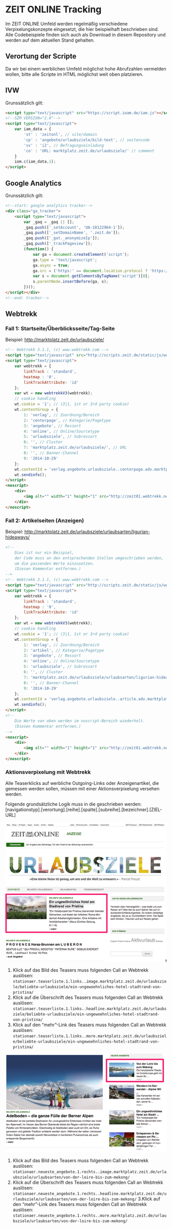# ZEIT ONLINE Tracking

Im ZEIT ONLINE Umfeld werden regelmäßig verschiedene Verpixelungskonzepte eingesetzt, die hier beispielhaft beschrieben sind. Alle Codebeispiele finden sich auch als Download in diesem Repository und werden auf dem aktuellen Stand gehalten.

## Verortung der Scripte
Da wir bei einem werblichen Umfeld möglichst hohe Abrufzahlen vermelden wollen, bitte alle Scripte im HTML möglichst weit oben platzieren.

## IVW
Grunssätzlich gilt:
```html
<script type="text/javascript" src="https://script.ioam.de/iam.js"></script>
<!--SZM VERSION="2.0"-->
<script type="text/javascript">
    var iam_data = {
        'st' : 'zeitonl', // site/domain
        'cp' : 'angebote/urlaubsziele/bild-text', // seitencode
        'sv' : 'i2', // Befragungseinladung
        'co' : 'URL: marktplatz.zeit.de/urlaubsziele/' // comment
    }
    iom.c(iam_data,1); 
</script>
```

## Google Analytics
Grunssätzlich gilt:
```html
<!--start: google analytics tracker-->
<div class="ga_tracker">
    <script type="text/javascript">
        var _gaq = _gaq || []; 
        _gaq.push(['_setAccount', 'UA-18122964-1']); 
        _gaq.push(['_setDomainName', '.zeit.de']); 
        _gaq.push(['_gat._anonymizeIp']);
        _gaq.push(['_trackPageview']); 
        (function() { 
            var ga = document.createElement('script'); 
            ga.type = 'text/javascript'; 
            ga.async = true; 
            ga.src = ('https:' == document.location.protocol ? 'https://' : 'http://') + 'stats.g.doubleclick.net/dc.js';
            var s = document.getElementsByTagName('script')[0]; 
            s.parentNode.insertBefore(ga, s);
        })(); 
</script></div>
<!--end: tracker-->
```

## Webtrekk
### Fall 1: Startseite/Überblicksseite/Tag-Seite
Beispiel: http://marktplatz.zeit.de/urlaubsziele/
```html
<!-- Webtrekk 3.1.1, (c) www.webtrekk.com -->
<script type="text/javascript" src="http://scripts.zeit.de/static/js/webtrekk/webtrekk_v3.js"></script>
<script type="text/javascript">
    var webtrekk = {
        linkTrack : 'standard',
        heatmap : '0',
        linkTrackAttribute: 'id'
    };
    var wt = new webtrekkV3(webtrekk);
    // cookie handling
    wt.cookie = '1'; // (3|1, 1st or 3rd party cookie)
    wt.contentGroup = {
        1: 'verlag', // Zuordnung/Bereich
        2: 'centerpage', // Kategorie/Pagetype
        3: 'angebote', // Ressort
        4: 'online', // Online/Sourcetype
        5: 'urlaubsziele', // Subressort
        6: '', // Cluster
        7: 'marktplatz.zeit.de/urlaubsziele/', // URL                           
        8: '', // Banner-Channel
        9: '2014-10-29'
    };
    wt.contentId = 'verlag.angebote.urlaubsziele..centerpage.adv.marktplatz.zeit.de/urlaubsziele/'; // content id
    wt.sendinfo();
</script>
<noscript>
    <div>
        <img alt="" width="1" height="1" src="http://zeit01.webtrekk.net/981949533494636/wt.pl?p=311,verlag.angebote.urlaubsziele..centerpage.adv.marktplatz.zeit.de/urlaubsziele/,0,0,0,0,0,0,0,0&amp;cg1=verlag&amp;cg2=centerpage&amp;cg3=angebote&amp;cg4=online&amp;cg5=urlaubsziele&amp;cg6=&amp;cg7=marktplatz.zeit.de/urlaubsziele/&amp;cg8=zeit/homepage&amp;cg9=2014-10-29">
    </div>
</noscript>
```

### Fall 2: Artikelseiten (Anzeigen)
Beispiel: http://marktplatz.zeit.de/urlaubsziele/urlaubsarten/ligurian-hideaways/
```html
<!-- 
    Dies ist nur ein Beispiel, 
    der Code muss an den entsprechenden Stellen umgeschrieben werden,
    um die passenden Werte einzusetzen.
    (Diesen Kommentar entfernen.)
-->
<!-- Webtrekk 3.1.1, (c) www.webtrekk.com -->
<script type="text/javascript" src="http://scripts.zeit.de/static/js/webtrekk/webtrekk_v3.js"></script>
<script type="text/javascript">
    var webtrekk = {
        linkTrack : 'standard',
        heatmap : '0',
        linkTrackAttribute: 'id'
    };
    var wt = new webtrekkV3(webtrekk);
    // cookie handling
    wt.cookie = '1'; // (3|1, 1st or 3rd party cookie)
    wt.contentGroup = {
        1: 'verlag', // Zuordnung/Bereich
        2: 'artikel', // Kategorie/Pagetype
        3: 'angebote', // Ressort
        4: 'online', // Online/Sourcetype
        5: 'urlaubsziele', // Subressort
        6: '', // Cluster
        7: 'marktplatz.zeit.de/urlaubsziele/urlaubsarten/ligurian-hideaways/', // URL
        8: '', // Banner-Channel
        9: '2014-10-29'
    };
    wt.contentId = 'verlag.angebote.urlaubsziele..article.adv.marktplatz.zeit.de/urlaubsziele/urlaubsarten/ligurian-hideaways/'; // content id
    wt.sendinfo();
</script>
<!--
    Die Werte von oben werden im noscript-Bereich wiederholt.
    (Diesen Kommentar entfernen.)
-->
<noscript>
    <div>
        <img alt="" width="1" height="1" src="http://zeit01.webtrekk.net/981949533494636/wt.pl?p=311,verlag.angebote.urlaubsziele..article.adv.marktplatz.zeit.de/urlaubsziele/urlaubsarten/ligurian-hideaways/,0,0,0,0,0,0,0,0&amp;cg1=verlag&amp;cg2=artikel&amp;cg3=angebote&amp;cg4=online&amp;cg5=urlaubsziele&amp;cg6=&amp;cg7=marktplatz.zeit.de/urlaubsziele/urlaubsarten/ligurian-hideaways/&amp;cg8=&amp;cg9=2014-10-29">
    </div>
</noscript>
```

### Aktionsverpixelung mit Webtrekk

Alle Teaserklicks auf werbliche Outgoing-Links oder Anzeigenartikel, die gemessen werden sollen, müssen mit einer Aktionsverpixelung versehen werden.

Folgende grundsätzliche Logik muss in die <id> geschrieben werden:
[navigationstyp].[verortung].[reihe].[spalte].[subreihe].[bezeichner].[ZIEL-URL]

![Beispiel 1](/images/beispiel-1.png)

1. Klick auf das Bild des Teasers muss folgenden Call an Webtrekk auslösen:
`stationaer.teaserliste.1.links..image.marktplatz.zeit.de/urlaubsziele/beliebte-urlaubsziele/ein-ungewoehnliches-hotel-stadtrand-von-pristina/`
2. Klick auf die Überschrift des Teasers muss folgenden Call an Webtrekk auslösen:
`stationaer.teaserliste.1.links..headline.marktplatz.zeit.de/urlaubsziele/beliebte-urlaubsziele/ein-ungewoehnliches-hotel-stadtrand-von-pristina/`
3. Klick auf den “mehr”-Link des Teasers muss folgenden Call an Webtrekk auslösen:
`stationaer.teaserliste.1.links..more.marktplatz.zeit.de/urlaubsziele/beliebte-urlaubsziele/ein-ungewoehnliches-hotel-stadtrand-von-pristina/`

![Beispiel 2](/images/beispiel-2.png)

1. Klick auf das Bild des Teasers muss folgenden Call an Webtrekk auslösen:
`stationaer.neueste_angebote.1.rechts..image.marktplatz.zeit.de/urlaubsziele/urlaubsarten/von-der-loire-bis-zum-mekong/`
2. Klick auf die Überschrift des Teasers muss folgenden Call an Webtrekk auslösen:
`stationaer.neueste_angebote.1.rechts..headline.marktplatz.zeit.de/urlaubsziele/urlaubsarten/von-der-loire-bis-zum-mekong/`
3.Klick auf den “mehr”-Link des Teasers muss folgenden Call an Webtrekk auslösen:
`stationaer.neueste_angebote.1.rechts..more.marktplatz.zeit.de/urlaubsziele/urlaubsarten/von-der-loire-bis-zum-mekong/`
